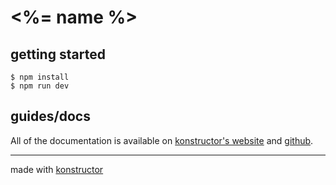 # <%= name %>

## getting started
```
$ npm install
$ npm run dev
```

## guides/docs
All of the documentation is available on [konstructor's website](https://konstructor.js.org/guides) and [github](https://github.com/konstructorjs/konstructor).

---
made with [konstructor](https://konstructor.js.org/)
